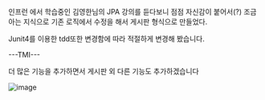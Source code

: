 인프런 에서 학습중인 김영한님의 JPA 강의를 듣다보니 점점 자신감이 붙어서(?)
조금 아는 지식으로 기존 로직에서 수정을 해서 게시판 형식으로 만들었다.

Junit4를 이용한 tdd또한 변경함에 따라 적절하게 변경해 봤습니다.



---TMI---

더 많은 기능을 추가하면서 게시판 외 다른 기능도 추가하겠습니다


![image](https://user-images.githubusercontent.com/71180644/124306466-65dafc80-dba1-11eb-9f5a-970936c57e14.png)
